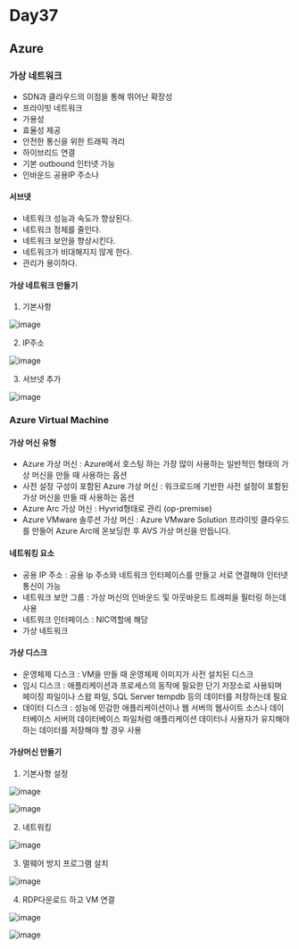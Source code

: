 # Day37

## Azure

### 가상 네트워크
- SDN과 클라우드의 이점을 통해 뛰어난 확장성
- 프라이빗 네트워크
- 가용성
- 효율성 제공
- 안전한 통신을 위한 트래픽 격리
- 하이브리드 연결
- 기본 outbound 인터넷 가능
- 인바운드 공용IP 주소나 

#### 서브넷
- 네트워크 성능과 속도가 향상된다.
- 네트워크 정체를 줄인다.
- 네트워크 보안을 향상시킨다.
- 네트워크가 비대해지지 않게 한다.
- 관리가 용이하다.

#### 가상 네트워크 만들기

1. 기본사항

![image](https://github.com/JoEunSae/Metanet-Internship/assets/83803199/bf7f698b-ddbe-41a2-9367-42b153eeb299)

2. IP주소

![image](https://github.com/JoEunSae/Metanet-Internship/assets/83803199/90b03c28-bedc-4ace-a079-ae12223d617a)

3. 서브넷 추가

![image](https://github.com/JoEunSae/Metanet-Internship/assets/83803199/22efb2b0-523e-4352-b952-d7139bb6f771)

### Azure Virtual Machine

#### 가상 머신 유형
- Azure 가상 머신 : Azure에서 호스팅 하는 가장 많이 사용하는 일반적인 형태의 가상 머신을 만들 때 사용하는 옵션
- 사전 설정 구성이 포함된 Azure 가상 머신 : 워크로드에 기반한 사전 설정이 포함된 가상 머신을 만들 때 사용하는 옵션
- Azure Arc 가상 머신 : Hyvrid형태로 관리 (op-premise)
- Azure VMware 솔루션 가상 머신 : Azure VMware Solution 프라이빗 클라우드를 만들어 Azure Arc에 온보딩한 후 AVS 가상 머신을 만듭니다.

#### 네트워킹 요소
- 공용 IP 주소 : 공용 Ip 주소와 네트워크 인터페이스를 만들고 서로 연결해야 인터넷 통신이 가능
- 네트워크 보안 그룹 : 가상 머신의 인바운드 및 아웃바운드 트래피을 필터링 하는데 사용
- 네트워크 인터페이스 : NIC역할에 해당
- 가상 네트워크

#### 가상 디스크
- 운영체제 디스크 : VM을 만들 때 운영체제 이미지가 사전 설치된 디스크
- 임시 디스크 : 애플리케이션과 프로세스의 동작에 필요한 단기 저장소로 사용되며 페이징 파일이나 스왑 파일, SQL Server tempdb 등의 데이터를 저장하는데 필요
- 데이터 디스크 : 성능에 민감한 애플리케이션이나 웹 서버의 웹사이트 소스나 데이터베이스 서버의 데이터베이스 파일처럼 애플리케이션 데이터나 사용자가 유지해야 하는 데이터를 저장해야 할 경우 사용

#### 가상머신 만들기

1. 기본사항 설정

![image](https://github.com/JoEunSae/Metanet-Internship/assets/83803199/0e9a30e7-9b34-4c5b-a213-c0ff3c730b13)

![image](https://github.com/JoEunSae/Metanet-Internship/assets/83803199/0e3ddae9-b7b1-4eb7-a1f9-f768c563f4da)

2. 네트워킹

![image](https://github.com/JoEunSae/Metanet-Internship/assets/83803199/351bbb85-5f77-46e0-bd4c-0a3eb1314d94)

3. 멀웨어 방지 프로그램 설치

![image](https://github.com/JoEunSae/Metanet-Internship/assets/83803199/79acf4be-81ad-49d6-9cb6-5f2897054119)

4. RDP다운로드 하고 VM 연결

![image](https://github.com/JoEunSae/Metanet-Internship/assets/83803199/61d94030-bde1-44de-a3ae-4acb3d2df100)

![image](https://github.com/JoEunSae/Metanet-Internship/assets/83803199/fd233b16-cb79-471b-9dee-1d0c5e84bd3e)
